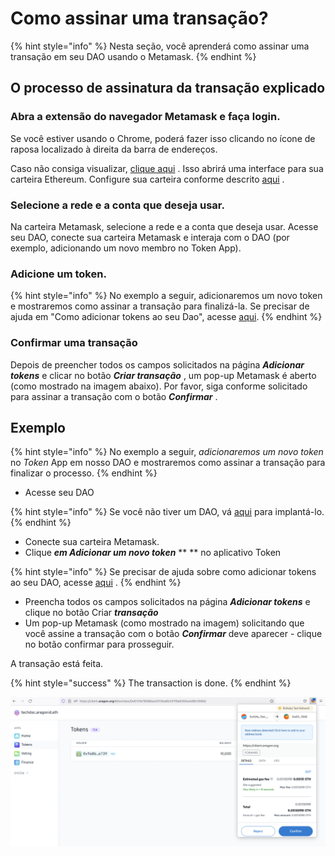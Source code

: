 # Como assinar uma transação?

{% hint style="info" %}
Nesta seção, você aprenderá como assinar uma transação em seu DAO usando o Metamask.
{% endhint %}

## O processo de assinatura da transação explicado <a href="#the-process-of-signing-transaction-explained" id="the-process-of-signing-transaction-explained"></a>

### Abra a extensão do navegador Metamask e faça login. <a href="#open-up-the-metamask-browser-extension-and-log-in." id="open-up-the-metamask-browser-extension-and-log-in."></a>

Se você estiver usando o Chrome, poderá fazer isso clicando no ícone de raposa localizado à direita da barra de endereços.

Caso não consiga visualizar, [clique aqui](https://chrome.google.com/webstore/search/metamask) . Isso abrirá uma interface para sua carteira Ethereum. Configure sua carteira conforme descrito [aqui](./) .

### Selecione a rede e a conta que deseja usar. <a href="#select-the-network-and-the-account-you-want-to-use." id="select-the-network-and-the-account-you-want-to-use."></a>

Na carteira Metamask, selecione a rede e a conta que deseja usar. Acesse seu DAO, conecte sua carteira Metamask e interaja com o DAO (por exemplo, adicionando um novo membro no Token App).

### Adicione um token. <a href="#add-a-token." id="add-a-token."></a>

{% hint style="info" %}
No exemplo a seguir, adicionaremos um novo token e mostraremos como assinar a transação para finalizá-la. Se precisar de ajuda em "Como adicionar tokens ao seu Dao", acesse [aqui](../aragon-client/explore-template-dao/what-are-apps/token-app.md).
{% endhint %}

### Confirmar uma transação <a href="#confirm-a-transaction" id="confirm-a-transaction"></a>

Depois de preencher todos os campos solicitados na página _**Adicionar tokens**_ e clicar no botão _**Criar transação**_ , um pop-up Metamask é aberto (como mostrado na imagem abaixo). Por favor, siga conforme solicitado para assinar a transação com o botão _**Confirmar**_ .

## Exemplo <a href="#example" id="example"></a>

{% hint style="info" %}
No exemplo a seguir, _adicionaremos um novo token_ no _Token_ App em nosso DAO e mostraremos como assinar a transação para finalizar o processo.
{% endhint %}

* Acesse seu DAO

{% hint style="info" %}
Se você não tiver um DAO, vá [aqui](../aragon-client/how-to-create-a-dao-using-aragon-client/) para implantá-lo.
{% endhint %}

* Conecte sua carteira Metamask.
* Clique _**em Adicionar um novo token**_ \*\* \*\* no aplicativo Token

{% hint style="info" %}
Se precisar de ajuda sobre como adicionar tokens ao seu DAO, acesse [aqui](../aragon-client/explore-template-dao/what-are-apps/token-app.md) .
{% endhint %}

* Preencha todos os campos solicitados na página _**Adicionar tokens**_ e clique no botão Criar _**transação**_
* Um pop-up Metamask (como mostrado na imagem) solicitando que você assine a transação com o botão _**Confirmar**_ deve aparecer - clique no botão confirmar para prosseguir.

A transação está feita.

{% hint style="success" %}
The transaction is done.
{% endhint %}

![Sign a Metamask transaction.](<../../.gitbook/assets/Schermata 2022-02-01 alle 10.20.33.png>)
